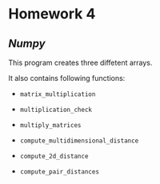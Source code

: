 # Homework 4
## _Numpy_

This program creates three diffetent arrays.

It also contains following functions:


- `matrix_multiplication`

- `multiplication_check`

- `multiply_matrices`

- `compute_multidimensional_distance`

- `compute_2d_distance`

- `compute_pair_distances`






